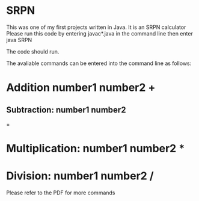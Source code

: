# SRPN
This was one of my first projects written in Java. It is an SRPN calculator
Please run this code by entering javac*.java in the command line
then enter java SRPN 

The code should run.

The avaliable commands can be entered into the command line as follows:


Addition
number1
number2
+
=


Subtraction:
number1
number2
-
=


Multiplication:
number1
number2
*
=

Division:
number1
number2
/
=

Please refer to the PDF for more commands
